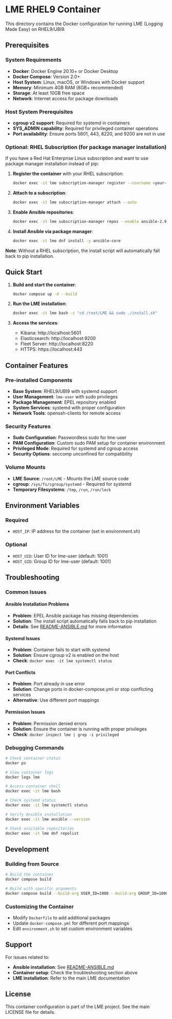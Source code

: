 # LME RHEL9 Container

This directory contains the Docker configuration for running LME (Logging Made Easy) on RHEL9/UBI9.

## Prerequisites

### System Requirements
- **Docker**: Docker Engine 20.10+ or Docker Desktop
- **Docker Compose**: Version 2.0+
- **Host System**: Linux, macOS, or Windows with Docker support
- **Memory**: Minimum 4GB RAM (8GB+ recommended)
- **Storage**: At least 10GB free space
- **Network**: Internet access for package downloads

### Host System Prerequisites
- **cgroup v2 support**: Required for systemd in containers
- **SYS_ADMIN capability**: Required for privileged container operations
- **Port availability**: Ensure ports 5601, 443, 8220, and 9200 are not in use

### Optional: RHEL Subscription (for package manager installation)
If you have a Red Hat Enterprise Linux subscription and want to use package manager installation instead of pip:

1. **Register the container** with your RHEL subscription:
   ```bash
   docker exec -it lme subscription-manager register --username <your-username> --password <your-password>
   ```

2. **Attach to a subscription**:
   ```bash
   docker exec -it lme subscription-manager attach --auto
   ```

3. **Enable Ansible repositories**:
   ```bash
   docker exec -it lme subscription-manager repos --enable ansible-2.9-for-rhel-9-x86_64-rpms
   ```

4. **Install Ansible via package manager**:
   ```bash
   docker exec -it lme dnf install -y ansible-core
   ```

**Note**: Without a RHEL subscription, the install script will automatically fall back to pip installation.

## Quick Start

1. **Build and start the container**:
   ```bash
   docker compose up -d --build
   ```

2. **Run the LME installation**:
   ```bash
   docker exec -it lme bash -c "cd /root/LME && sudo ./install.sh"
   ```

3. **Access the services**:
   - Kibana: http://localhost:5601
   - Elasticsearch: http://localhost:9200
   - Fleet Server: http://localhost:8220
   - HTTPS: https://localhost:443

## Container Features

### Pre-installed Components
- **Base System**: RHEL9/UBI9 with systemd support
- **User Management**: `lme-user` with sudo privileges
- **Package Management**: EPEL repository enabled
- **System Services**: systemd with proper configuration
- **Network Tools**: openssh-clients for remote access

### Security Features
- **Sudo Configuration**: Passwordless sudo for lme-user
- **PAM Configuration**: Custom sudo PAM setup for container environment
- **Privileged Mode**: Required for systemd and cgroup access
- **Security Options**: seccomp unconfined for compatibility

### Volume Mounts
- **LME Source**: `/root/LME` - Mounts the LME source code
- **cgroup**: `/sys/fs/cgroup/systemd` - Required for systemd
- **Temporary Filesystems**: `/tmp`, `/run`, `/run/lock`

## Environment Variables

### Required
- `HOST_IP`: IP address for the container (set in environment.sh)

### Optional
- `HOST_UID`: User ID for lme-user (default: 1001)
- `HOST_GID`: Group ID for lme-user (default: 1001)

## Troubleshooting

### Common Issues

#### Ansible Installation Problems
- **Problem**: EPEL Ansible package has missing dependencies
- **Solution**: The install script automatically falls back to pip installation
- **Details**: See [README-ANSIBLE.md](README-ANSIBLE.md) for more information

#### Systemd Issues
- **Problem**: Container fails to start with systemd
- **Solution**: Ensure cgroup v2 is enabled on the host
- **Check**: `docker exec -it lme systemctl status`

#### Port Conflicts
- **Problem**: Port already in use error
- **Solution**: Change ports in docker-compose.yml or stop conflicting services
- **Alternative**: Use different port mappings

#### Permission Issues
- **Problem**: Permission denied errors
- **Solution**: Ensure the container is running with proper privileges
- **Check**: `docker inspect lme | grep -i privileged`

### Debugging Commands

```bash
# Check container status
docker ps

# View container logs
docker logs lme

# Access container shell
docker exec -it lme bash

# Check systemd status
docker exec -it lme systemctl status

# Verify Ansible installation
docker exec -it lme ansible --version

# Check available repositories
docker exec -it lme dnf repolist
```

## Development

### Building from Source
```bash
# Build the container
docker compose build

# Build with specific arguments
docker compose build --build-arg USER_ID=1000 --build-arg GROUP_ID=1000
```

### Customizing the Container
- Modify `Dockerfile` to add additional packages
- Update `docker-compose.yml` for different port mappings
- Edit `environment.sh` to set custom environment variables

## Support

For issues related to:
- **Ansible installation**: See [README-ANSIBLE.md](README-ANSIBLE.md)
- **Container setup**: Check the troubleshooting section above
- **LME installation**: Refer to the main LME documentation

## License

This container configuration is part of the LME project. See the main LICENSE file for details. 